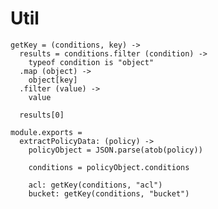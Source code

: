 Util
====


    getKey = (conditions, key) ->
      results = conditions.filter (condition) ->
        typeof condition is "object"
      .map (object) ->
        object[key]
      .filter (value) ->
        value

      results[0]

    module.exports =
      extractPolicyData: (policy) ->
        policyObject = JSON.parse(atob(policy))
  
        conditions = policyObject.conditions
  
        acl: getKey(conditions, "acl")
        bucket: getKey(conditions, "bucket")
